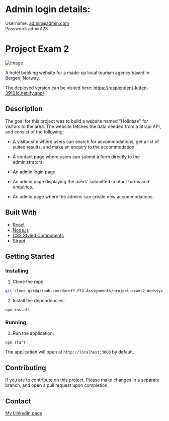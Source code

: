 # Admin login details:

Username: admin@admin.com  
Password: admin123

# Project Exam 2

![image](https://user-images.githubusercontent.com/74601625/193782631-b56a946c-1076-4cee-b969-cc3d3467bd3b.png)

A hotel booking website for a made-up local tourism agency based in Bergen, Norway.

The deployed version can be visited here: https://resplendent-kitten-39101c.netlify.app/

## Description

The goal for this project was to build a website named "Holidaze" for visitors to the area. The website fetches the data needed from a Strapi API, and consist of the following:

- A visitor site where users can search for accommodations, get a list of suited results, and make an enquiry to the accommodation.
- A contact page where users can submit a form directly to the administrators.

- An admin login page.
- An admin page displaying the users' submitted contact forms and enquiries.
- An admin page where the admins can create new accommodations.

## Built With

- [React](https://reactjs.org/)
- [Node.js](https://nodejs.org/en/)
- [CSS Styled Components](https://styled-components.com/)
- [Strapi](https://strapi.io/)

## Getting Started

### Installing

1. Clone the repo:

```bash
git clone git@github.com:Noroff-FEU-Assignments/project-exam-2-Andstyv.git
```

2. Install the dependencies:

```
npm install
```

### Running

1. Run the application:

```
npm start
```

The application will open at `http://localhost:3000` by default.

## Contributing

If you are to contribute on this project. Please make changes in a separate branch, and open a pull request upon completion.

## Contact

[My LinkedIn page](https://www.linkedin.com/in/anders-styve-b2378314b/)
